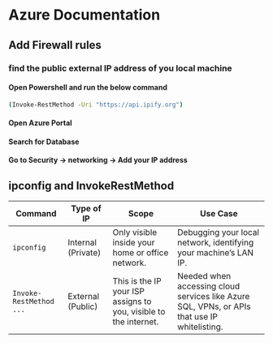 # Azure Documentation

## Add Firewall rules
### find the public external IP address of you local machine
#### Open Powershell and run the below command
 ```bash
 (Invoke-RestMethod -Uri "https://api.ipify.org")
 ```
 #### Open Azure Portal
 #### Search for Database
 #### Go to Security -> networking -> Add your IP address

 ## ipconfig and InvokeRestMethod

| Command                     | Type of IP           | Scope                                                     | Use Case                                                     |
|------------------------------|-----------------------|------------------------------------------------------------|---------------------------------------------------------------|
| `ipconfig`                   | Internal (Private)    | Only visible inside your home or office network.           | Debugging your local network, identifying your machine’s LAN IP. |
| `Invoke-RestMethod ...`       | External (Public)     | This is the IP your ISP assigns to you, visible to the internet. | Needed when accessing cloud services like Azure SQL, VPNs, or APIs that use IP whitelisting. |

